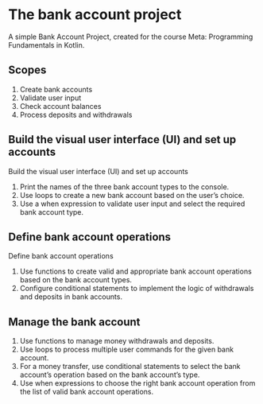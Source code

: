 # The bank account project
A simple Bank Account Project, created for the course Meta: Programming Fundamentals in Kotlin.

## Scopes

1. Create bank accounts
2. Validate user input
3. Check account balances
4. Process deposits and withdrawals  

## Build the visual user interface (UI) and set up accounts
Build the visual user interface (UI) and set up accounts

1. Print the names of the three bank account types to the console.
2. Use loops to create a new bank account based on the user’s choice.
3. Use a when expression to validate user input and select the required bank account type. 

## Define bank account operations
Define bank account operations

1. Use functions to create valid and appropriate bank account operations based on the bank account types.
2. Configure conditional statements to implement the logic of withdrawals and deposits in bank accounts. 

## Manage the bank account

1. Use functions to manage money withdrawals and deposits.
2. Use loops to process multiple user commands for the given bank account.
3. For a money transfer, use conditional statements to select the bank account’s operation based on the bank account’s type.
4. Use when expressions to choose the right bank account operation from the list of valid bank account operations. 

